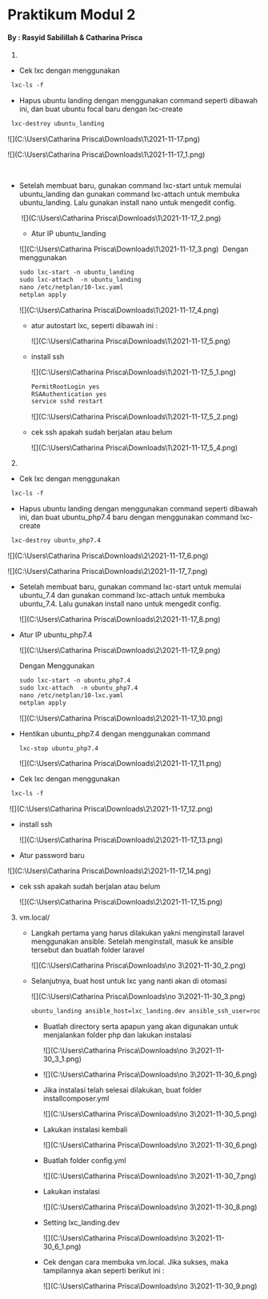 

# **Praktikum Modul 2**

#### **By : Rasyid Sabilillah & Catharina Prisca**





1. 

   * Cek lxc dengan menggunakan 

   ```markdown
    lxc-ls -f
   ```

   * Hapus ubuntu landing dengan menggunakan  command seperti dibawah ini, dan buat ubuntu focal baru dengan lxc-create

   ```markdown
    lxc-destroy ubuntu_landing
   ```

   ![](C:\Users\Catharina Prisca\Downloads\1\2021-11-17.png)

   ![](C:\Users\Catharina Prisca\Downloads\1\2021-11-17_1.png)

​		

- Setelah membuat baru, gunakan command lxc-start untuk memulai ubuntu_landing dan gunakan command lxc-attach untuk membuka ubuntu_landing. Lalu gunakan install nano untuk mengedit config.

  ​			![](C:\Users\Catharina Prisca\Downloads\1\2021-11-17_2.png)			

  

  -  Atur IP ubuntu_landing

  ![](C:\Users\Catharina Prisca\Downloads\1\2021-11-17_3.png)
  ​	Dengan menggunakan 

  ```markdown
  sudo lxc-start -n ubuntu_landing
  sudo lxc-attach  -n ubuntu_landing
  nano /etc/netplan/10-lxc.yaml
  netplan apply
  
  ```

  ![](C:\Users\Catharina Prisca\Downloads\1\2021-11-17_4.png)

  

  - atur autostart lxc, seperti dibawah ini :

    ![](C:\Users\Catharina Prisca\Downloads\1\2021-11-17_5.png)

  

  

  - install ssh 

    ![](C:\Users\Catharina Prisca\Downloads\1\2021-11-17_5_1.png)

    

    ```markdown
    PermitRootLogin yes
    RSAAuthentication yes
    service sshd restart
    
    ```

    ![](C:\Users\Catharina Prisca\Downloads\1\2021-11-17_5_2.png)

    

  - cek ssh apakah sudah berjalan atau belum

    ![](C:\Users\Catharina Prisca\Downloads\1\2021-11-17_5_4.png)

2. 

   - Cek lxc dengan menggunakan 

   ```markdown
    lxc-ls -f
   ```

   * Hapus ubuntu landing dengan menggunakan  command seperti dibawah ini, dan buat ubuntu_php7.4 baru dengan menggunakan command lxc-create

   ```markdown
    lxc-destroy ubuntu_php7.4
   ```

   ![](C:\Users\Catharina Prisca\Downloads\2\2021-11-17_6.png)

   ![](C:\Users\Catharina Prisca\Downloads\2\2021-11-17_7.png)

   

   - Setelah membuat baru, gunakan command lxc-start untuk memulai ubuntu_7.4 dan gunakan command lxc-attach untuk membuka ubuntu_7.4. Lalu gunakan install nano untuk mengedit config.

     ![](C:\Users\Catharina Prisca\Downloads\2\2021-11-17_8.png)

   - Atur IP ubuntu_php7.4

     ![](C:\Users\Catharina Prisca\Downloads\2\2021-11-17_9.png)

     Dengan Menggunakan

     ```markdown
     sudo lxc-start -n ubuntu_php7.4
     sudo lxc-attach  -n ubuntu_php7.4
     nano /etc/netplan/10-lxc.yaml
     netplan apply
     
     ```

     ![](C:\Users\Catharina Prisca\Downloads\2\2021-11-17_10.png)

   - Hentikan ubuntu_php7.4 dengan menggunakan command

     ```markdown
     lxc-stop ubuntu_php7.4
     ```

     ![](C:\Users\Catharina Prisca\Downloads\2\2021-11-17_11.png)

   

   - Cek lxc dengan menggunakan 

   ```markdown
    lxc-ls -f
   ```

   ​		![](C:\Users\Catharina Prisca\Downloads\2\2021-11-17_12.png)

   

   - install ssh

     ![](C:\Users\Catharina Prisca\Downloads\2\2021-11-17_13.png)

   - Atur password baru

   ![](C:\Users\Catharina Prisca\Downloads\2\2021-11-17_14.png)

   - cek ssh apakah sudah berjalan atau belum

     ![](C:\Users\Catharina Prisca\Downloads\2\2021-11-17_15.png)

3. vm.local/

   - Langkah pertama yang harus dilakukan yakni menginstall laravel  menggunakan ansible. Setelah menginstall, masuk ke ansible tersebut dan buatlah folder laravel

     ![](C:\Users\Catharina Prisca\Downloads\no 3\2021-11-30_2.png)

   - Selanjutnya, buat host untuk lxc yang nanti akan di otomasi

     ![](C:\Users\Catharina Prisca\Downloads\no 3\2021-11-30_3.png)

      

     ```markdown
     ubuntu_landing ansible_host=lxc_landing.dev ansible_ssh_user=root ansible_become_pass=123zse456
     
     ```

     * Buatlah directory serta apapun yang akan digunakan untuk menjalankan folder php dan lakukan instalasi

       ![](C:\Users\Catharina Prisca\Downloads\no 3\2021-11-30_3_1.png)

     - ![](C:\Users\Catharina Prisca\Downloads\no 3\2021-11-30_6.png)

       

     - Jika instalasi telah selesai dilakukan, buat folder installcomposer.yml

       ![](C:\Users\Catharina Prisca\Downloads\no 3\2021-11-30_5.png)

       

     - Lakukan instalasi kembali

       ![](C:\Users\Catharina Prisca\Downloads\no 3\2021-11-30_6.png)

       

     - Buatlah folder config.yml

       ![](C:\Users\Catharina Prisca\Downloads\no 3\2021-11-30_7.png)

       

     - Lakukan instalasi

       ![](C:\Users\Catharina Prisca\Downloads\no 3\2021-11-30_8.png)

     - Setting lxc_landing.dev

       ![](C:\Users\Catharina Prisca\Downloads\no 3\2021-11-30_6_1.png)

     - Cek dengan cara membuka vm.local. Jika sukses, maka tampilannya akan seperti berikut ini :

       ![](C:\Users\Catharina Prisca\Downloads\no 3\2021-11-30_9.png)

